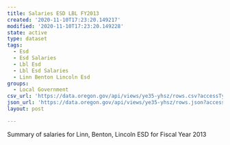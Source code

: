 ```yaml
---
title: Salaries ESD LBL FY2013
created: '2020-11-10T17:23:20.149217'
modified: '2020-11-10T17:23:20.149228'
state: active
type: dataset
tags:
  - Esd
  - Esd Salaries
  - Lbl Esd
  - Lbl Esd Salaries
  - Linn Benton Lincoln Esd
groups:
  - Local Government
csv_url: 'https://data.oregon.gov/api/views/ye35-yhsz/rows.csv?accessType=DOWNLOAD'
json_url: 'https://data.oregon.gov/api/views/ye35-yhsz/rows.json?accessType=DOWNLOAD'
layout: post

---
```

Summary of salaries for Linn, Benton, Lincoln ESD for Fiscal Year 2013
